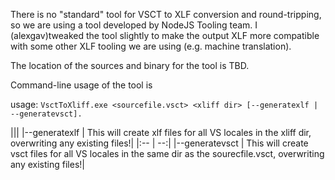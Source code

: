 There is no "standard" tool for VSCT to XLF conversion and round-tripping, so we are using a tool developed by NodeJS Tooling team. I (alexgav)tweaked the tool slightly to make the output XLF more compatible with some other XLF tooling we are using (e.g. machine translation). 

The location of the sources and binary for the tool is TBD.

Command-line usage of the tool is 

usage: ```VsctToXliff.exe <sourcefile.vsct> <xliff dir> [--generatexlf | --generatevsct].```

|||
|--generatexlf | This will create xlf files for all VS locales in the xliff dir, overwriting any existing files!|
|:-- | --:|
|--generatevsct | This will create vsct files for all VS locales in the same dir as the sourecfile.vsct, overwriting any existing files!|